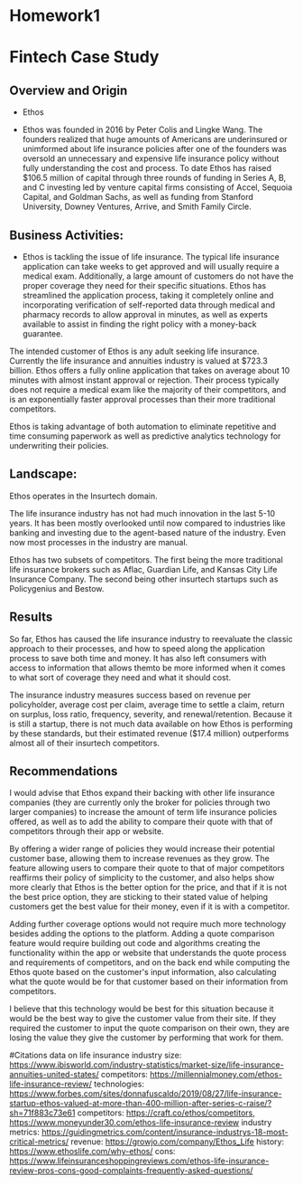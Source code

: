 # Homework1
# Fintech Case Study

## Overview and Origin

* Ethos

* Ethos was founded in 2016 by Peter Colis and Lingke Wang. The founders realized that huge amounts of Americans are underinsured or unimformed about life insurance policies after one of the founders was oversold an unnecessary and expensive life insurance policy without fully understanding the cost and process. To date Ethos has raised $106.5 million of capital through three rounds of funding in Series A, B, and C investing led by venture capital firms consisting of Accel, Sequoia Capital, and Goldman Sachs, as well as funding from Stanford University, Downey Ventures, Arrive, and Smith Family Circle. 


## Business Activities:

* Ethos is tackling the issue of life insurance. The typical life insurance application can take weeks to get approved and will usually require a medical exam. Additionally, a large amount of customers do not have the proper coverage they need for their specific situations. Ethos has streamlined the application process, taking it completely online and incorporating verification of self-reported data through medical and pharmacy records to allow approval in minutes, as well as experts available to assist in finding the right policy with a money-back guarantee. 

The intended customer of Ethos is any adult seeking life insurance. Currently the life insurance and annuities industry is valued at $723.3 billion. 
Ethos offers a fully online application that takes on average about 10 minutes with almost instant approval or rejection. Their process typically does not require a medical exam like the majority of their competitors, and is an exponentially faster approval processes than their more traditional competitors. 

Ethos is taking advantage of both automation to eliminate repetitive and time consuming paperwork as well as predictive analytics technology for underwriting their policies. 


## Landscape:

Ethos operates in the Insurtech domain.

The life insurance industry has not had much innovation in the last 5-10 years. It has been mostly overlooked until now compared to industries like banking and investing due to the agent-based nature of the industry. Even now most processes in the industry are manual. 

Ethos has two subsets of competitors. The first being the more traditional life insurance brokers such as Aflac, Guardian Life, and Kansas City Life Insurance Company. The second being other insurtech startups such as Policygenius and Bestow.

## Results

So far, Ethos has caused the life insurance industry to reevaluate the classic approach to their processes, and how to speed along the application process to save both time and money. It has also left consumers with access to information that allows themto be more informed when it comes to what sort of coverage they need and what it should cost.

The insurance industry measures success based on revenue per policyholder, average cost per claim, average time to settle a claim, return on surplus, loss ratio, frequency, severity, and renewal/retention. Because it is still a startup, there is not much data available on how Ethos is performing by these standards, but their estimated revenue ($17.4 million) outperforms almost all of their insurtech competitors. 



## Recommendations

I would advise that Ethos expand their backing with other life insurance companies (they are currently only the broker for policies through two larger companies) to increase the amount of term life insurance policies offered, as well as to add the ability to compare their quote with that of competitors through their app or website. 

By offering a wider range of policies they would increase their potential customer base, allowing them to increase revenues as they grow. The feature allowing users to compare their quote to that of major competitors reaffirms their policy of simplicity to the customer, and also helps show more clearly that Ethos is the better option for the price, and that if it is not the best price option, they are sticking to their stated value of helping customers get the best value for their money, even if it is with a competitor. 

Adding further coverage options would not require much more technology besides adding the options to the platform. Adding a quote comparison feature would require building out code and algorithms creating the functionality within the app or website that understands the quote process and requirements of competitors, and on the back end while computing the Ethos quote based on the customer's input information, also calculating what the quote would be for that customer based on their information from competitors. 

I believe that this technology would be best for this situation because it would be the best way to give the customer value from their site. If they required the customer to input the quote comparison on their own, they are losing the value they give the customer by performing that work for them. 


#Citations
data on life insurance industry size: https://www.ibisworld.com/industry-statistics/market-size/life-insurance-annuities-united-states/
competitors: https://millennialmoney.com/ethos-life-insurance-review/
technologies: https://www.forbes.com/sites/donnafuscaldo/2019/08/27/life-insurance-startup-ethos-valued-at-more-than-400-million-after-series-c-raise/?sh=71f883c73e61
competitors: https://craft.co/ethos/competitors, https://www.moneyunder30.com/ethos-life-insurance-review
industry metrics: https://guidingmetrics.com/content/insurance-industrys-18-most-critical-metrics/
revenue: https://growjo.com/company/Ethos_Life
history: https://www.ethoslife.com/why-ethos/
cons: https://www.lifeinsuranceshoppingreviews.com/ethos-life-insurance-review-pros-cons-good-complaints-frequently-asked-questions/





